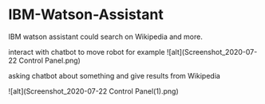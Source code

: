 # IBM-Watson-Assistant
IBM watson assistant could search on Wikipedia and more.

interact with chatbot to move robot for example
![alt](Screenshot_2020-07-22 Control Panel.png)

asking chatbot about something and give results from Wikipedia

![alt](Screenshot_2020-07-22 Control Panel(1).png)
